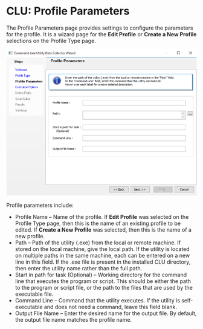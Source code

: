 # CLU: Profile Parameters

The Profile Parameters page provides settings to configure the parameters for the profile. It is a wizard page for the __Edit Profile__ or __Create a New Profile__ selections on the Profile Type page.

![Command Line Utility Data Collector Wizard Profile Parameters page](/static/img/product_docs/accessanalyzer/accessanalyzer/enterpriseauditor/admin/datacollector/commandlineutility/profileparameters.png)

Profile parameters include:

- Profile Name – Name of the profile. If __Edit Profile__ was selected on the Profile Type page, then this is the name of an existing profile to be edited. If __Create a New Profile__ was selected, then this is the name of a new profile.
- Path – Path of the utility (.exe) from the local or remote machine. If stored on the local machine, give the local path. If the utility is located on multiple paths in the same machine, each can be entered on a new line in this field. If the .exe file is present in the installed CLU directory, then enter the utility name rather than the full path.
- Start in path for task (Optional) – Working directory for the command line that executes the program or script. This should be either the path to the program or script file, or the path to the files that are used by the executable file.
- Command Line – Command that the utility executes. If the utility is self-executable and does not need a command, leave this field blank.
- Output File Name – Enter the desired name for the output file. By default, the output file name matches the profile name.
